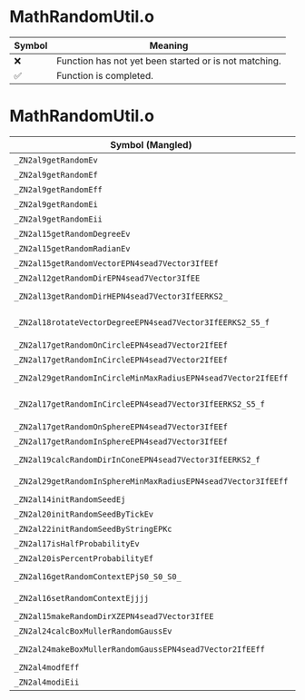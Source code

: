 # MathRandomUtil.o
| Symbol | Meaning 
| ------------- | ------------- 
| :x: | Function has not yet been started or is not matching. 
| :white_check_mark: | Function is completed. 


# MathRandomUtil.o
| Symbol (Mangled) | Symbol (Demangled) | Decompiled? |
| ------------- |  ------------- | ------------- |
| `_ZN2al9getRandomEv` | `al::getRandom(void)` | :white_check_mark: |
| `_ZN2al9getRandomEf` | `al::getRandom(float)` | :white_check_mark: |
| `_ZN2al9getRandomEff` | `al::getRandom(float,float)` | :white_check_mark: |
| `_ZN2al9getRandomEi` | `al::getRandom(int)` | :white_check_mark: |
| `_ZN2al9getRandomEii` | `al::getRandom(int,int)` | :white_check_mark: |
| `_ZN2al15getRandomDegreeEv` | `al::getRandomDegree(void)` | :white_check_mark: |
| `_ZN2al15getRandomRadianEv` | `al::getRandomRadian(void)` | :white_check_mark: |
| `_ZN2al15getRandomVectorEPN4sead7Vector3IfEEf` | `al::getRandomVector(sead::Vector3<float> *,float)` | :white_check_mark: |
| `_ZN2al12getRandomDirEPN4sead7Vector3IfEE` | `al::getRandomDir(sead::Vector3<float> *)` | :white_check_mark: |
| `_ZN2al13getRandomDirHEPN4sead7Vector3IfEERKS2_` | `al::getRandomDirH(sead::Vector3<float> *,sead::Vector3<float> const&)` | :white_check_mark: |
| `_ZN2al18rotateVectorDegreeEPN4sead7Vector3IfEERKS2_S5_f` | `al::rotateVectorDegree(sead::Vector3<float> *,sead::Vector3<float> const&,sead::Vector3<float> const&,float)` | :white_check_mark: |
| `_ZN2al17getRandomOnCircleEPN4sead7Vector2IfEEf` | `al::getRandomOnCircle(sead::Vector2<float> *,float)` | :white_check_mark: |
| `_ZN2al17getRandomInCircleEPN4sead7Vector2IfEEf` | `al::getRandomInCircle(sead::Vector2<float> *,float)` | :white_check_mark: |
| `_ZN2al29getRandomInCircleMinMaxRadiusEPN4sead7Vector2IfEEff` | `al::getRandomInCircleMinMaxRadius(sead::Vector2<float> *,float,float)` | :white_check_mark: |
| `_ZN2al17getRandomInCircleEPN4sead7Vector3IfEERKS2_S5_f` | `al::getRandomInCircle(sead::Vector3<float> *,sead::Vector3<float> const&,sead::Vector3<float> const&,float)` | :white_check_mark: |
| `_ZN2al17getRandomOnSphereEPN4sead7Vector3IfEEf` | `al::getRandomOnSphere(sead::Vector3<float> *,float)` | :white_check_mark: |
| `_ZN2al17getRandomInSphereEPN4sead7Vector3IfEEf` | `al::getRandomInSphere(sead::Vector3<float> *,float)` | :white_check_mark: |
| `_ZN2al19calcRandomDirInConeEPN4sead7Vector3IfEERKS2_f` | `al::calcRandomDirInCone(sead::Vector3<float> *,sead::Vector3<float> const&,float)` | :white_check_mark: |
| `_ZN2al29getRandomInSphereMinMaxRadiusEPN4sead7Vector3IfEEff` | `al::getRandomInSphereMinMaxRadius(sead::Vector3<float> *,float,float)` | :white_check_mark: |
| `_ZN2al14initRandomSeedEj` | `al::initRandomSeed(unsigned int)` | :white_check_mark: |
| `_ZN2al20initRandomSeedByTickEv` | `al::initRandomSeedByTick(void)` | :white_check_mark: |
| `_ZN2al22initRandomSeedByStringEPKc` | `al::initRandomSeedByString(char const*)` | :white_check_mark: |
| `_ZN2al17isHalfProbabilityEv` | `al::isHalfProbability(void)` | :white_check_mark: |
| `_ZN2al20isPercentProbabilityEf` | `al::isPercentProbability(float)` | :white_check_mark: |
| `_ZN2al16getRandomContextEPjS0_S0_S0_` | `al::getRandomContext(unsigned int *,unsigned int *,unsigned int *,unsigned int *)` | :white_check_mark: |
| `_ZN2al16setRandomContextEjjjj` | `al::setRandomContext(unsigned int,unsigned int,unsigned int,unsigned int)` | :white_check_mark: |
| `_ZN2al15makeRandomDirXZEPN4sead7Vector3IfEE` | `al::makeRandomDirXZ(sead::Vector3<float> *)` | :white_check_mark: |
| `_ZN2al24calcBoxMullerRandomGaussEv` | `al::calcBoxMullerRandomGauss(void)` | :white_check_mark: |
| `_ZN2al24makeBoxMullerRandomGaussEPN4sead7Vector2IfEEff` | `al::makeBoxMullerRandomGauss(sead::Vector2<float> *,float,float)` | :white_check_mark: |
| `_ZN2al4modfEff` | `al::modf(float,float)` | :white_check_mark: |
| `_ZN2al4modiEii` | `al::modi(int,int)` | :white_check_mark: |
